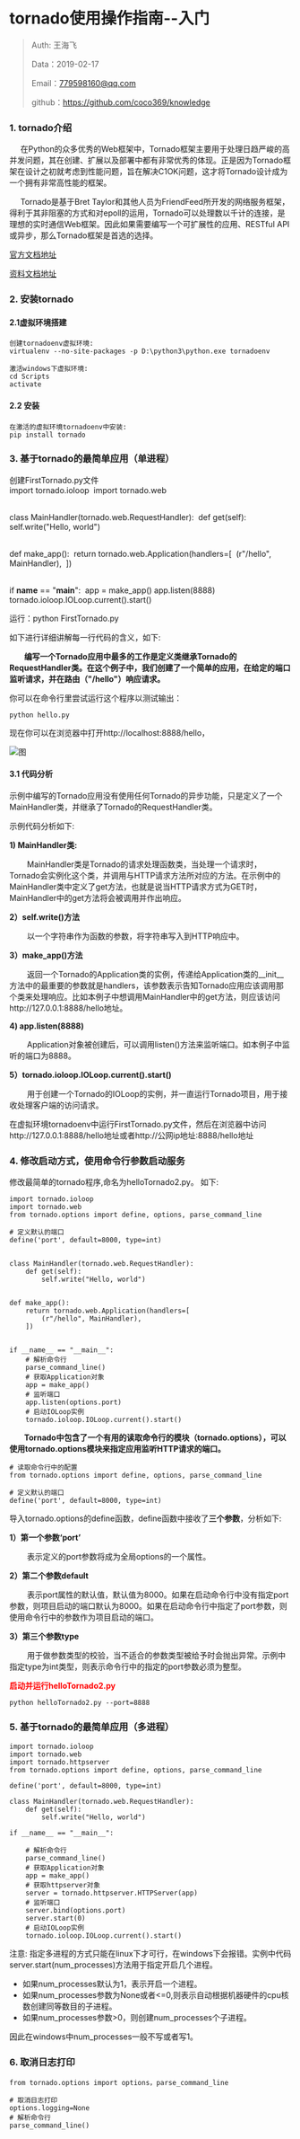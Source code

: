 
# tornado使用操作指南--入门

>Auth: 王海飞
>
>Data：2019-02-17
>
>Email：779598160@qq.com
>
>github：https://github.com/coco369/knowledge 

### 1. tornado介绍


&nbsp;&nbsp;&nbsp;&nbsp;&nbsp;在Python的众多优秀的Web框架中，Tornado框架主要用于处理日趋严峻的高并发问题，其在创建、扩展以及部署中都有非常优秀的体现。正是因为Tornado框架在设计之初就考虑到性能问题，旨在解决C1OK问题，这才将Tornado设计成为一个拥有非常高性能的框架。

&nbsp;&nbsp;&nbsp;&nbsp;&nbsp;Tornado是基于Bret Taylor和其他人员为FriendFeed所开发的网络服务框架，得利于其非阻塞的方式和对epoll的运用，Tornado可以处理数以千计的连接，是理想的实时通信Web框架。因此如果需要编写一个可扩展性的应用、RESTful API或异步，那么Tornado框架是首选的选择。


[官方文档地址](http://www.tornadoweb.org/en/stable/)

[资料文档地址](http://shouce.jb51.net/tornado/ch1.html#ch1-1-1)

### 2. 安装tornado

#### 2.1虚拟环境搭建

	创建tornadoenv虚拟环境:
	virtualenv --no-site-packages -p D:\python3\python.exe tornadoenv
	
	激活windows下虚拟环境:
	cd Scripts
	activate

#### 2.2 安装

	在激活的虚拟环境tornadoenv中安装:
	pip install tornado


### 3. 基于tornado的最简单应用（单进程）

创建FirstTornado.py文件
​	
​	import tornado.ioloop
​	import tornado.web


​	
​	class MainHandler(tornado.web.RequestHandler):
​	    def get(self):
​	        self.write("Hello, world")


​	
​	def make_app():
​	    return tornado.web.Application(handlers=[
​	        (r"/hello", MainHandler),
​	    ])


​	
​	if __name__ == "__main__":
​	    app = make_app()
​	    app.listen(8888)
​	    tornado.ioloop.IOLoop.current().start()


运行：python FirstTornado.py

如下进行详细讲解每一行代码的含义，如下:

<b>&nbsp;&nbsp;&nbsp;&nbsp;&nbsp;&nbsp;&nbsp;&nbsp;编写一个Tornado应用中最多的工作是定义类继承Tornado的RequestHandler类。在这个例子中，我们创建了一个简单的应用，在给定的端口监听请求，并在路由（"/hello"）响应请求。</b>

你可以在命令行里尝试运行这个程序以测试输出：

	python hello.py

现在你可以在浏览器中打开http://localhost:8888/hello，

![图](../images/tornado_first.png)

#### 3.1 代码分析

示例中编写的Tornado应用没有使用任何Tornado的异步功能，只是定义了一个MainHandler类，并继承了Tornado的RequestHandler类。

示例代码分析如下:

<b> 1) MainHandler类:</b>

&nbsp;&nbsp;&nbsp;&nbsp;&nbsp;&nbsp;&nbsp;&nbsp;MainHandler类是Tornado的请求处理函数类，当处理一个请求时，Tornado会实例化这个类，并调用与HTTP请求方法所对应的方法。在示例中的MainHandler类中定义了get方法，也就是说当HTTP请求方式为GET时，MainHandler中的get方法将会被调用并作出响应。

<b> 2）self.write()方法</b>

&nbsp;&nbsp;&nbsp;&nbsp;&nbsp;&nbsp;&nbsp;&nbsp;以一个字符串作为函数的参数，将字符串写入到HTTP响应中。

<b> 3）make_app()方法</b>

&nbsp;&nbsp;&nbsp;&nbsp;&nbsp;&nbsp;&nbsp;&nbsp;返回一个Tornado的Application类的实例，传递给Application类的__init__方法中的最重要的参数就是handlers，该参数表示告知Tornado应用应该调用那个类来处理响应。比如本例子中想调用MainHandler中的get方法，则应该访问http://127.0.0.1:8888/hello地址。

<b> 4) app.listen(8888)</b>

&nbsp;&nbsp;&nbsp;&nbsp;&nbsp;&nbsp;&nbsp;&nbsp;Application对象被创建后，可以调用listen()方法来监听端口。如本例子中监听的端口为8888。

<b> 5）tornado.ioloop.IOLoop.current().start()</b>

&nbsp;&nbsp;&nbsp;&nbsp;&nbsp;&nbsp;&nbsp;&nbsp;用于创建一个Tornado的IOLoop的实例，并一直运行Tornado项目，用于接收处理客户端的访问请求。

在虚拟环境tornadoenv中运行FirstTornado.py文件，然后在浏览器中访问http://127.0.0.1:8888/hello地址或者http://公网ip地址:8888/hello地址

### 4. 修改启动方式，使用命令行参数启动服务

修改最简单的tornado程序,命名为helloTornado2.py。 如下:
```
import tornado.ioloop
import tornado.web
from tornado.options import define, options, parse_command_line
	
# 定义默认的端口
define('port', default=8000, type=int)

	
class MainHandler(tornado.web.RequestHandler):
    def get(self):
        self.write("Hello, world")


def make_app():
    return tornado.web.Application(handlers=[
        (r"/hello", MainHandler),
    ])

	
if __name__ == "__main__":
    # 解析命令行
    parse_command_line()
    # 获取Application对象
    app = make_app()
    # 监听端口
    app.listen(options.port)
    # 启动IOLoop实例
    tornado.ioloop.IOLoop.current().start()
```

<b>&nbsp;&nbsp;&nbsp;&nbsp;&nbsp;&nbsp;&nbsp;&nbsp;Tornado中包含了一个有用的读取命令行的模块（tornado.options），可以使用tornado.options模块来指定应用监听HTTP请求的端口。</b>

	# 读取命令行中的配置
	from tornado.options import define, options, parse_command_line
	
	# 定义默认的端口
	define('port', default=8000, type=int)


导入tornado.options的define函数，define函数中接收了<b>三个参数</b>，分析如下:

<b> 1）第一个参数‘port’ </b>

&nbsp;&nbsp;&nbsp;&nbsp;&nbsp;&nbsp;&nbsp;&nbsp;表示定义的port参数将成为全局options的一个属性。

<b> 2）第二个参数default </b>

&nbsp;&nbsp;&nbsp;&nbsp;&nbsp;&nbsp;&nbsp;&nbsp;表示port属性的默认值，默认值为8000。如果在启动命令行中没有指定port参数，则项目启动的端口默认为8000。如果在启动命令行中指定了port参数，则使用命令行中的参数作为项目启动的端口。

<b> 3）第三个参数type </b>

&nbsp;&nbsp;&nbsp;&nbsp;&nbsp;&nbsp;&nbsp;&nbsp;用于做参数类型的校验，当不适合的参数类型被给予时会抛出异常。示例中指定type为int类型，则表示命令行中的指定的port参数必须为整型。

<b style="color:red;"> 启动并运行helloTornado2.py </b>

	python helloTornado2.py --port=8888



### 5. 基于tornado的最简单应用（多进程）

```
import tornado.ioloop
import tornado.web
import tornado.httpserver
from tornado.options import define, options, parse_command_line

define('port', default=8000, type=int)

class MainHandler(tornado.web.RequestHandler):
	def get(self):
		self.write("Hello, world")

if __name__ == "__main__":

	# 解析命令行
	parse_command_line()
	# 获取Application对象
	app = make_app()
	# 获取httpserver对象
	server = tornado.httpserver.HTTPServer(app)
	# 监听端口
	server.bind(options.port)
	server.start(0)
	# 启动IOLoop实例
	tornado.ioloop.IOLoop.current().start()
```

注意: 指定多进程的方式只能在linux下才可行，在windows下会报错。实例中代码server.start(num_processes)方法用于指定开启几个进程。

- 如果num_processes默认为1，表示开启一个进程。
- 如果num_processes参数为None或者<=0,则表示自动根据机器硬件的cpu核数创建同等数目的子进程。
- 如果num_processes参数>0，则创建num_processes个子进程。

因此在windows中num_processes一般不写或者写1。



### 6. 取消日志打印

```
from tornado.options import options，parse_command_line

# 取消日志打印
options.logging=None
# 解析命令行
parse_command_line()
```

